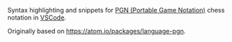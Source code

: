 Syntax highlighting and snippets for [PGN (Portable Game Notation)](https://en.wikipedia.org/wiki/Portable_Game_Notation) chess notation in [VSCode](https://code.visualstudio.com/).

Originally based on https://atom.io/packages/language-pgn.